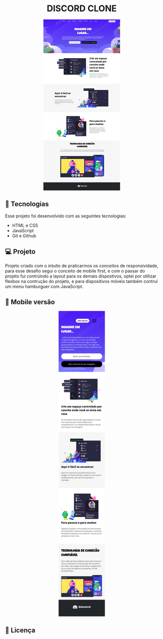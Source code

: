 <h1 align="center">DISCORD CLONE</h1>

<p align="center">
  <img alt="Tela Inicial" src="./.github/preview.png" width="50%">
</p>

## 🚀 Tecnologias

Esse projeto foi desenvolvido com as seguintes tecnologias:

- HTML e CSS
- JavaScript 
- Git e Github

## 💻 Projeto
Projeto criado com o intuíto de praticarmos os conceitos de responsividade, para esse desafio segui o conceito de mobile first, e com o passar do projeto fui contrúindo a layout para os demais dispostivos, optei por utilizar flexbox na contrução do projeto, e para dispositivos móveis também contruí um menu hamburguer com JavaScript.

## 📱 Mobile versão

<p align="center">
  <img alt="Tela Inicial" src="./.github/mobile.png" width="30%" height="1000px">
</p>

## :memo: Licença
